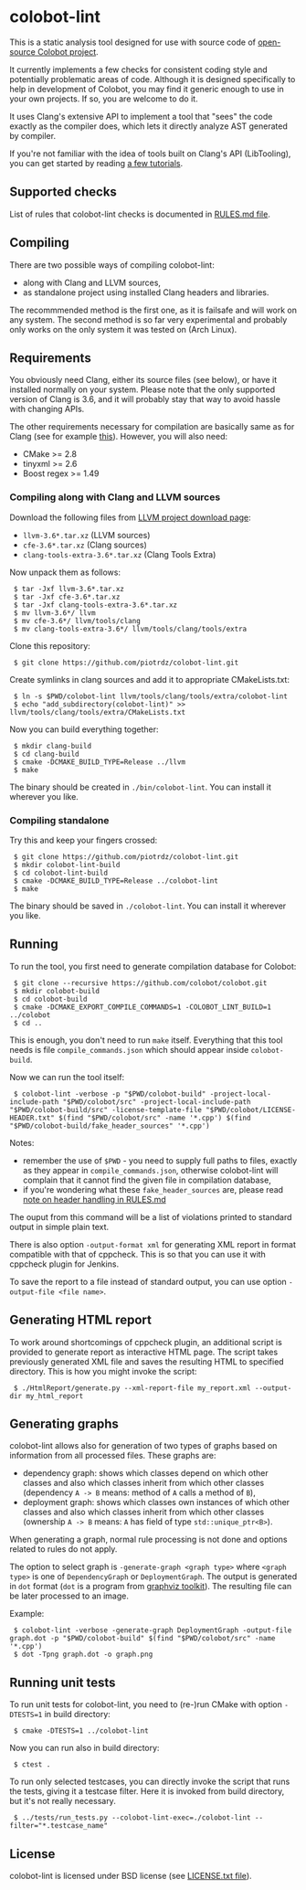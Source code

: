 # colobot-lint

This is a static analysis tool designed for use with source code of [open-source Colobot project](http://github.com/colobot/colobot).

It currently implements a few checks for consistent coding style and potentially problematic areas of code. Although it is designed specifically to help in development of Colobot, you may find it generic enough to use in your own projects. If so, you are welcome to do it.

It uses Clang's extensive API to implement a tool that "sees" the code exactly as the compiler does, which lets it directly analyze AST generated by compiler.

If you're not familiar with the idea of tools built on Clang's API (LibTooling), you can get started by reading [a few tutorials](http://clang.llvm.org/docs/LibASTMatchersTutorial.html).

## Supported checks

List of rules that colobot-lint checks is documented in [RULES.md file](RULES.md).

## Compiling

There are two possible ways of compiling colobot-lint:
 - along with Clang and LLVM sources,
 - as standalone project using installed Clang headers and libraries.

The recommmended method is the first one, as it is failsafe and will work on any system.
The second method is so far very experimental and probably only works on the only system it was tested on (Arch Linux).

## Requirements

You obviously need Clang, either its source files (see below), or have it installed normally on your system.
Please note that the only supported version of Clang is 3.6, and it will probably stay that way to avoid hassle with changing APIs.

The other requirements necessary for compilation are basically same as for Clang (see for example [this](http://llvm.org/docs/GettingStarted.html)).
However, you will also need:
 - CMake >= 2.8
 - tinyxml >= 2.6
 - Boost regex >= 1.49

### Compiling along with Clang and LLVM sources

Download the following files from [LLVM project download page](http://llvm.org/releases/download.html):
 - `llvm-3.6*.tar.xz` (LLVM sources)
 - `cfe-3.6*.tar.xz` (Clang sources)
 - `clang-tools-extra-3.6*.tar.xz` (Clang Tools Extra)

Now unpack them as follows:
```
 $ tar -Jxf llvm-3.6*.tar.xz
 $ tar -Jxf cfe-3.6*.tar.xz
 $ tar -Jxf clang-tools-extra-3.6*.tar.xz
 $ mv llvm-3.6*/ llvm
 $ mv cfe-3.6*/ llvm/tools/clang
 $ mv clang-tools-extra-3.6*/ llvm/tools/clang/tools/extra
```

Clone this repository:
```
 $ git clone https://github.com/piotrdz/colobot-lint.git
```

Create symlinks in clang sources and add it to appropriate CMakeLists.txt:
```
 $ ln -s $PWD/colobot-lint llvm/tools/clang/tools/extra/colobot-lint
 $ echo "add_subdirectory(colobot-lint)" >> llvm/tools/clang/tools/extra/CMakeLists.txt
```

Now you can build everything together:
```
 $ mkdir clang-build
 $ cd clang-build
 $ cmake -DCMAKE_BUILD_TYPE=Release ../llvm
 $ make
```

The binary should be created in `./bin/colobot-lint`. You can install it wherever you like.

### Compiling standalone

Try this and keep your fingers crossed:
```
 $ git clone https://github.com/piotrdz/colobot-lint.git
 $ mkdir colobot-lint-build
 $ cd colobot-lint-build
 $ cmake -DCMAKE_BUILD_TYPE=Release ../colobot-lint
 $ make
```

The binary should be saved in `./colobot-lint`. You can install it wherever you like.

## Running

To run the tool, you first need to generate compilation database for Colobot:
```
 $ git clone --recursive https://github.com/colobot/colobot.git
 $ mkdir colobot-build
 $ cd colobot-build
 $ cmake -DCMAKE_EXPORT_COMPILE_COMMANDS=1 -COLOBOT_LINT_BUILD=1 ../colobot
 $ cd ..
```

This is enough, you don't need to run `make` itself. Everything that this tool needs is file `compile_commands.json` which should appear inside `colobot-build`.

Now we can run the tool itself:
```
 $ colobot-lint -verbose -p "$PWD/colobot-build" -project-local-include-path "$PWD/colobot/src" -project-local-include-path "$PWD/colobot-build/src" -license-template-file "$PWD/colobot/LICENSE-HEADER.txt" $(find "$PWD/colobot/src" -name '*.cpp') $(find "$PWD/colobot-build/fake_header_sources" '*.cpp')
```

Notes:
 - remember the use of `$PWD` - you need to supply full paths to files, exactly as they appear in `compile_commands.json`, otherwise colobot-lint will complain that it cannot find the given file in compilation database,
 - if you're wondering what these `fake_header_sources` are, please read [note on header handling in RULES.md](RULES.md#note-on-header-handling)

The ouput from this command will be a list of violations printed to standard output in simple plain text.

There is also option `-output-format xml` for generating XML report in format compatible with that of cppcheck. This is so that you can use it with cppcheck plugin for Jenkins.

To save the report to a file instead of standard output, you can use option `-output-file <file name>`.

## Generating HTML report

To work around shortcomings of cppcheck plugin, an additional script is provided to generate report as interactive HTML page. The script takes previously generated XML file and saves the resulting HTML to specified directory. This is how you might invoke the script:
```
 $ ./HtmlReport/generate.py --xml-report-file my_report.xml --output-dir my_html_report
```

## Generating graphs

colobot-lint allows also for generation of two types of graphs based on information from all processed files. These graphs are:
 - dependency graph: shows which classes depend on which other classes and also which classes inherit from which other classes (dependency `A -> B` means: method of `A` calls a method of `B`),
 - deployment graph: shows which classes own instances of which other classes and also which classes inherit from which other classes (ownership `A -> B` means: `A` has field of type `std::unique_ptr<B>`).

When generating a graph, normal rule processing is not done and options related to rules do not apply.

The option to select graph is `-generate-graph <graph type>` where `<graph type>` is one of `DependencyGraph` or `DeploymentGraph`. The output is generated in `dot` format (`dot` is a program from [graphviz toolkit](http://www.graphviz.org/)). The resulting file can be later processed to an image.

Example:
```
 $ colobot-lint -verbose -generate-graph DeploymentGraph -output-file graph.dot -p "$PWD/colobot-build" $(find "$PWD/colobot/src" -name '*.cpp')
 $ dot -Tpng graph.dot -o graph.png
```

## Running unit tests

To run unit tests for colobot-lint, you need to (re-)run CMake with option `-DTESTS=1` in build directory:
```
 $ cmake -DTESTS=1 ../colobot-lint
```

Now you can run also in build directory:
```
 $ ctest .
```

To run only selected testcases, you can directly invoke the script that runs the tests, giving it a testcase filter. Here it is invoked from build directory, but it's not really necessary.
```
 $ ../tests/run_tests.py --colobot-lint-exec=./colobot-lint --filter="*.testcase_name"
```

## License
colobot-lint is licensed under BSD license (see [LICENSE.txt file](LICENSE.txt)).
